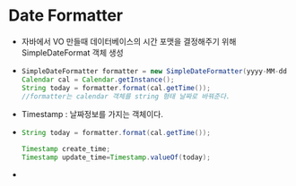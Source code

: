 # Date Formatter

- 자바에서 VO 만들때 데이터베이스의  시간 포맷을 결정해주기 위해 SimpleDateFormat  객체 생성

- ```java
  SimpleDateFormatter formatter = new SimpleDateFormatter(yyyy-MM-dd hh:mm:ss);
  Calendar cal = Calendar.getInstance();
  String today = formatter.format(cal.getTime());
  //formatter는 calendar 객체를 string 형태 날짜로 바꿔준다.
  
  
  ```

- Timestamp : 날짜정보를 가지는 객체이다.

- ```java
  String today = formatter.format(cal.getTime());
  
  Timestamp create_time;
  Timestamp update_time=Timestamp.valueOf(today);
  
  ```

- 

